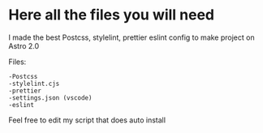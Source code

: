 # Here all the files you will need

I made the best Postcss, stylelint, prettier eslint config to make project on Astro 2.0

Files:

	-Postcss 
	-stylelint.cjs
	-prettier
	-settings.json (vscode)
	-eslint


Feel free to edit my script that does auto install
